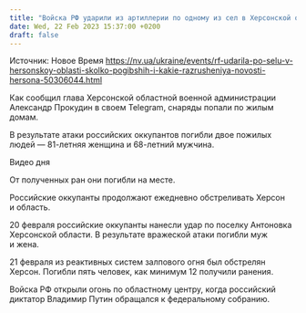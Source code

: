 ```yaml
---
title: "Войска РФ ударили из артиллерии по одному из сел в Херсонской области: снаряды попали по жилым домам, есть погибшие"
date: Wed, 22 Feb 2023 15:37:00 +0200
draft: false
---
```

Источник: Новое Время https://nv.ua/ukraine/events/rf-udarila-po-selu-v-hersonskoy-oblasti-skolko-pogibshih-i-kakie-razrusheniya-novosti-hersona-50306044.html


 Как сообщил глава Херсонской областной военной администрации Александр Прокудин в своем Telegram, снаряды попали по жилым домам.

В результате атаки российских оккупантов погибли двое пожилых людей — 81-летняя женщина и 68-летний мужчина.

  Видео дня   

От полученных ран они погибли на месте.

Российские оккупанты продолжают ежедневно обстреливать Херсон и область.

20 февраля российские оккупанты нанесли удар по поселку Антоновка Херсонской области. В результате вражеской атаки погибли муж и жена.

21 февраля из реактивных систем залпового огня был обстрелян Херсон. Погибли пять человек, как минимум 12 получили ранения.

Войска РФ открыли огонь по областному центру, когда российский диктатор Владимир Путин обращался к федеральному собранию.
